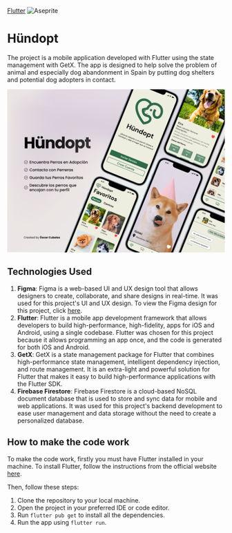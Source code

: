 [Flutter](https://img.shields.io/badge/Flutter-%2302569B.svg?style=for-the-badge&logo=Flutter&logoColor=white)
![Aseprite](https://img.shields.io/badge/Aseprite-FFFFFF?style=for-the-badge&logo=Aseprite&logoColor=#7D929E)

# Hündopt

The project is a mobile application developed with Flutter using the state management with GetX. 
The app is designed to help solve the problem of animal and especially dog abandonment in Spain by putting dog shelters and potential dog adopters in contact.

![Showcase image](assets/images/Showcase.png)


## Technologies Used

1. **Figma**: Figma is a web-based UI and UX design tool that allows designers to create, collaborate, and share designs in real-time. It was used for this project's UI and UX design. To view the Figma design for this project, click [here](https://www.figma.com/file/sQgwVRsUWw7UCdb3qMSVrd/H%C3%BCndopt-Desing?type=design&node-id=362%3A2048&mode=design&t=riBSyJIMElXCTdeh-1).
2. **Flutter**: Flutter is a mobile app development framework that allows developers to build high-performance, high-fidelity, apps for iOS and Android, using a single codebase. Flutter was chosen for this project because it allows programming an app once, and the code is generated for both iOS and Android.
3. **GetX**: GetX is a state management package for Flutter that combines high-performance state management, intelligent dependency injection, and route management. It is an extra-light and powerful solution for Flutter that makes it easy to build high-performance applications with the Flutter SDK.
4. **Firebase Firestore**: Firebase Firestore is a cloud-based NoSQL document database that is used to store and sync data for mobile and web applications. It was used for this project's backend development to ease user management and data storage without the need to create a personalized database.

## How to make the code work

To make the code work, firstly you must have Flutter installed in your machine. To install Flutter, follow the instructions from the official website [here](https://flutter.dev/docs/get-started/install).

Then, follow these steps:

1. Clone the repository to your local machine.
2. Open the project in your preferred IDE or code editor.
3. Run `flutter pub get` to install all the dependencies.
4. Run the app using `flutter run`.
